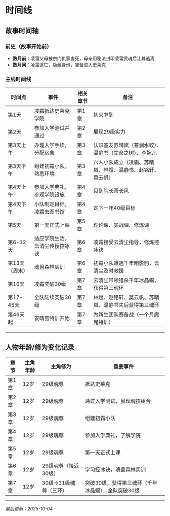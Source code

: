 # 时间线

## 故事时间轴

### 前史（故事开始前）
- **数月前**：凌霜父母被宗门仇家害死，母亲用秘法封印凌霜武魂后让其逃离
- **数月间**：凌霜逃亡，隐藏身份，准备进入史莱克

### 主线时间线
| 时间点 | 事件 | 相关章节 | 备注 |
|-------|------|---------|------|
| 第1天 | 凌霜抵达史莱克学院 | 第1章 | 初来乍到 |
| 第2天 | 参加入学测试并通过 | 第2章 | 展现29级实力 |
| 第3天上午 | 办理入学手续，分配宿舍 | 第3章 | 认识室友苏晴岚（苍澜水蛟）、温静书（生命之树）、李婉儿 |
| 第3天下午 | 组建初霜小队，熟悉环境 | 第3章 | 六人小队成立（凌霜、苏晴岚、林煜、温静书、赵铭轩、莫云帆） |
| 第4天上午 | 参加入学典礼，参观学院设施 | 第4章 | 见到院长萧长风 |
| 第4天下午 | 小队制定目标，凌霜去图书馆 | 第4章 | 定下一年40级目标 |
| 第5天 | 第一天正式上课 | 第5章 | 理论课、实战课、修炼课 |
| 第6-12天 | 适应学院生活，云清尘传授控冰诀 | 第6章 | 凌霜接受云清尘指导，修炼控冰诀 |
| 第13天（周末） | 魂兽森林实训 | 第6章 | 初霜小队遭遇千年暗影豹，云清尘及时救援 |
| 第16天 | 凌霜突破30级 | 第7章 | 云清尘带领猎杀千年冰晶蝎，获得第三魂环 |
| 第17-45天 | 全队陆续突破30级 | 第7章 | 林煜、赵铭轩、莫云帆、苏晴岚、温静书先后获得第三魂环 |
| 第46天起 | 安晴雪特训开始 | 第7章 | 为新生团队赛备战（一个月魔鬼特训） |

---

## 人物年龄/修为变化记录
| 章节 | 主角年龄 | 主角修为 | 重要事件 |
|-----|---------|---------|---------|
| 第1章 | 12岁 | 29级魂尊 | 抵达史莱克 |
| 第2章 | 12岁 | 29级魂尊 | 通过入学测试，展现魂技组合 |
| 第3章 | 12岁 | 29级魂尊 | 组建初霜小队 |
| 第4章 | 12岁 | 29级魂尊 | 参加入学典礼，了解学院 |
| 第5章 | 12岁 | 29级魂尊 | 第一天正式上课 |
| 第6章 | 12岁 | 29级魂尊（接近30级） | 学习控冰诀，魂兽森林实训 |
| 第7章 | 12岁 | 30级→31级魂尊（三环） | 突破30级，获得第三魂环（千年冰晶蝎），全队突破30级 |

---
*最后更新：2025-10-04*

